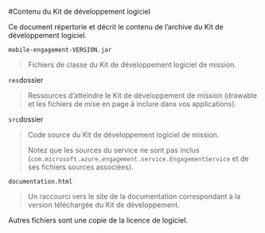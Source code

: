 <properties 
    pageTitle="Intégration du SDK Android Azure Engagement Mobile" 
    description="Dernières mises à jour et les procédures pour Android SDK pour Azure Mobile Engagement"
    services="mobile-engagement" 
    documentationCenter="mobile" 
    authors="piyushjo" 
    manager="dwrede" 
    editor="" />

<tags 
    ms.service="mobile-engagement" 
    ms.workload="mobile" 
    ms.tgt_pltfrm="mobile-android" 
    ms.devlang="Java" 
    ms.topic="article" 
    ms.date="08/19/2016" 
    ms.author="piyushjo" />

#<a name="sdk-content"></a>Contenu du Kit de développement logiciel

Ce document répertorie et décrit le contenu de l’archive du Kit de développement logiciel.

`mobile-engagement-VERSION.jar`

> Fichiers de classe du Kit de développement logiciel de mission.

`res`dossier

> Ressources d’atteindre le Kit de développement de mission (drawable et les fichiers de mise en page à inclure dans vos applications).

`src`dossier

> Code source du Kit de développement logiciel de mission.
>
> Notez que les sources du service ne sont pas inclus (`com.microsoft.azure.engagement.service.EngagementService` et de ses fichiers sources associées).

`documentation.html`

> Un raccourci vers le site de la documentation correspondant à la version téléchargée du Kit de développement.

Autres fichiers sont une copie de la licence de logiciel.
 
